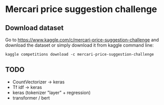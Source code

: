 # Mercari price suggestion challenge

## Download dataset

Go to https://www.kaggle.com/c/mercari-price-suggestion-challenge and download the dataset or simply download it from kaggle command line:

```
kaggle competitions download -c mercari-price-suggestion-challenge
```

## TODO

- CountVectorizer -> keras
- Tf idf -> keras
- keras (tokenizer "layer" + regression)
- transformer / bert